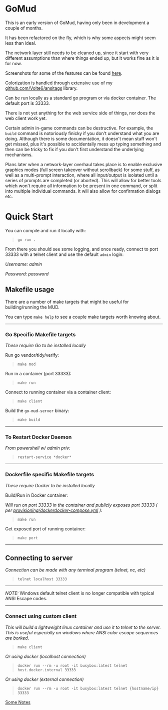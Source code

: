 # GoMud

This is an early version of GoMud, having only been in development a couple of months.

It has been refactored on the fly, which is why some aspects might seem less than ideal.

The network layer still needs to be cleaned up, since it start with very different assumptions than where things ended up, but it works fine as it is for now.

Screenshots for some of the features can be found [here](https://imgur.com/a/90y6OGS).

Colorization is handled through extensive use of my [github.com/Volte6/ansitags](https://github.com/Volte6/ansitags) library.

Can be run locally as a standard go program or via docker container. The default port is 33333.

There is not yet anything for the web service side of things, nor does the web client work yet.

Certain admin in-game commands can be destructive. For example, the `build` command is notoriously finicky if you don't understand what you are doing. Although there is some documentation, it doesn't mean stuff won't get missed, plus it's possible to accidentally mess up typing something and then can be tricky to fix if you don't first understand the underlying mechanisms.

Plans later when a network-layer overhaul takes place is to enable exclusive graphics modes (full screen takeover without scrollback) for some stuff, as well as a multi-prompt interaction, where all input/output is isolated until a series of prompts are completed (or aborted). This will allow for better tools which won't require all information to be present in one command, or split into multiple individual commands. It will also allow for confirmation dialogs etc.

# Quick Start

You can compile and run it locally with:
> `go run .`

From there you should see some logging, and once ready, connect to port 33333 with a telnet client and use the default `admin` login:

*Username:* _admin_

*Password:* _password_

## Makefile usage

There are a number of make targets that might be useful for building/running the MUD.

You can type `make help` to see a couple make targets worth knowing about.

_________________

### **Go Specific Makefile targets**

_These require Go to be installed locally_

Run go vendor/tidy/verify:
> `make mod`

Run in a container (port 33333):
> `make run`

Connect to running container via a container client:
> `make client`

Build the `go-mud-server` binary:
> `make build`

_________________

### **To Restart Docker Daemon**

_From powershell w/ admin priv:_

> `restart-service *docker*`
_________________

### **Dockerfile specific Makefile targets**

_These require Docker to be installed locally_

Build/Run in Docker container:

_Will run on port 33333 in the container and publicly exposes port 33333 ( per [provisioning/dockerdocker-compose.yml](dockerdocker-compose.yml) ):_

>  `make run`



Get exposed port of running container:

>  `make port`


_________________

## Connecting to server

_Connection can be made with any terminal program (telnet, nc, etc)_
>  `telnet localhost 33333`

_________________
_NOTE:_ Windows default telnet client is no longer compatible with typical ANSI Escape codes.
_________________


### **Connect using custom client** 

_This will build a lightweight linux container and use it to telnet to the server. This is useful especially on windows where ANSI color escape sequences are borked._
> `make client`

_Or using docker (localhost connection)_
>  `docker run --rm -u root -it busybox:latest telnet host.docker.internal 33333`

_Or using docker (external connection)_
>  `docker run --rm -u root -it busybox:latest telnet {hostname/ip} 33333`
>
[Some Notes](notes.md)

